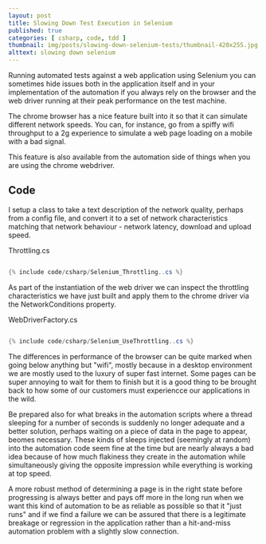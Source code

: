 ```yaml
---
layout: post
title: Slowing Down Test Execution in Selenium
published: true
categories: [ csharp, code, tdd ]
thumbnail: img/posts/slowing-down-selenium-tests/thumbnail-420x255.jpg
alttext: slowing down selenium
---
```


Running automated tests against a web application using Selenium you can sometimes hide issues both in the application itself and 
in your implementation of the automation if you always rely on the browser and the web driver running at their peak performance on 
the test machine. 

The chrome browser has a nice feature built into it so that it can simulate different network speeds. You can, for instance, go from a 
spiffy wifi throughput to a 2g experience to simulate a web page loading on a mobile with a bad signal. 

This feature is also available from the automation side of things when you are using the chrome webdriver.

## Code 

I setup a class to take a text description of the network quality, perhaps from a config file, and convert it to a set of network characteristics 
matching that network behaviour - network latency, download and upload speed. 


Throttling.cs
```csharp

{% include code/csharp/Selenium_Throttling..cs %}

```

As part of the instantiation of the web driver we can inspect the throttling characteristics we have just built and apply them to the 
chrome driver via the NetworkConditions property. 

WebDriverFactory.cs
```csharp

{% include code/csharp/Selenium_UseThrottling..cs %}

```

The differences in performance of the browser can be quite marked when going below anything but "wifi", mostly because in a desktop environment we are 
mostly used to the luxury of super fast internet. Some pages can be super annoying to wait for them to finish but it is a good thing to be brought back 
to how some of our customers must experiencce our applications in the wild. 

Be prepared also for what breaks in the automation scripts where a thread sleeping for a number of seconds is suddenly no longer adequate and a better solution, 
perhaps waiting on a piece of data in the page to appear, beomes necessary. These kinds of sleeps injected (seemingly at random) into the automation code 
seem fine at the time but are nearly always a bad idea because of how much flakiness they create in the automation while simultaneously giving the opposite impression 
while everything is working at top speed. 

A more robust method of determining a page is in the right state before progressing is always better and pays off more in the long run when we want this kind of automation 
to be as reliable as possible so that it "just runs" and if we find a failure we can be assured that there is a legitimate breakage or regression in the application rather 
than a hit-and-miss automation problem with a slightly slow connection. 
